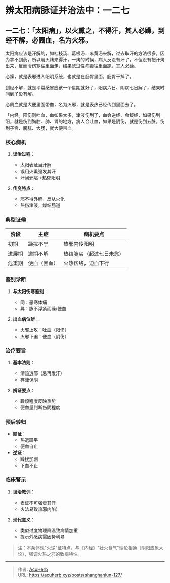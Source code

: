 # 辨太阳病脉证并治法中：一二七


## 一二七：「太阳病」，以火熏之，不得汗，其人必躁，到经不解，必圊血，名为火邪。

<!--more-->

太阳病应该是汗解的，如桂枝汤、葛根汤、麻黄汤来解，过去取汗的方法很多，因为拿不到药，所以用火烤来得汗，一烤的时候，病人反没有汗了，不但没有把汗烤出来，反而令伤寒往里面走，结果滤过性病毒往里面跑，其人必躁。

必躁，就是表邪进入阳明系统，也就是在肠胃里面，肠胃干掉了。

到经不解，就是平常感冒应该一个星期就好了，阳病六日、阴病七日解了，结果时间到了没有解。

必周血就是大便里面带血，名为火邪，就是表热已经传到里面去了。

「内经」阳伤则吐血，血如果太多，津液伤到了，血会逆经、会叛经，如果伤到阳，就是伤到胸腔、肺、胃的地方，病人会吐血，如果是阴伤，就是伤到五脏，伤到子宫、膀胱、大肠，就大便带血。

### 核心病机
1. **误治过程**：
   - 太阳表证当汗解
   - 误用火熏强发其汗
   - 汗闭邪陷→热郁阳明

2. **传变特点**：
   - 邪不得外解，反从火化
   - 热伤津液，燥结肠道

### 典型证候
| 阶段   | 主症       | 病机要点               |
|--------|------------|------------------------|
| 初期   | 躁扰不宁   | 热邪内传阳明           |
| 进展期 | 逾期不解   | 热结腑实（超过七日未愈）|
| 危重期 | 便血（圊血）| 火热伤络，迫血下行      |

### 鉴别诊断
1. **与太阳伤寒鉴别**：
   - 同：恶寒体痛
   - 异：脉不浮紧而躁/便血

2. **出血病位辨**：
   - 火邪上攻：吐血（阳伤）
   - 火邪下迫：便血（阴伤）

### 治疗要旨
1. **基本法则**：
   - 清热透邪（忌再发汗）
   - 存津保阴

2. **辨证要点**：
   - 躁烦程度反映热势
   - 便血量判断伤阴程度

### 预后转归
- **顺证**：
  - 热退躁平
  - 便血自止
- **逆证**：
  - 躁扰加剧
  - 下血不止

### 临床警示
1. **误治教训**：
   - 表证不可强责其汗
   - 火法易致热邪内陷）

2. **现代意义**：
   - 类似过度物理降温致病情加重
   - 提示外感病需因势利导

> 注：本条体现"火逆"证特点，与《内经》"壮火食气"理论相通（阴阳应象大论），强调火热之邪的致病特性。

---

> 作者: [AcuHerb](https://acuherb.xyz)  
> URL: https://acuherb.xyz/posts/shanghanlun-127/  


